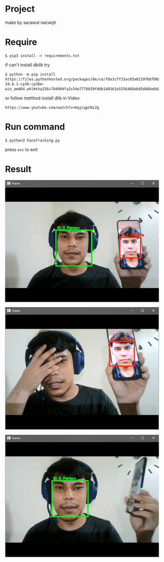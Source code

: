 # Project
make by sarawut nacwijit

# Require
```
$ pip3 install -r requirements.txt
```
if can't install dbilb try 
```
$ python -m pip install https://files.pythonhosted.org/packages/0e/ce/f8a3cff33ac03a8219768f0694c5d703c8e037e6aba2e865f9bae22ed63c/dlib-19.8.1-cp36-cp36m-win_amd64.whl#sha256=794994fa2c54e7776659fddb148363a5556468a6d5d46be8dad311722d54bfcf
```
or follow metthod install dlib in Video 
```
https://www.youtube.com/watch?v=HqjcqpCNiZg
```

# Run command
```
$ python3 FaceTracking.py
```
press `esc` to exit

# Result

![](https://github.com/aofserver/Project/blob/master/Picture_Detect_Tracking/Result/1.png)

![](https://github.com/aofserver/Project/blob/master/Picture_Detect_Tracking/Result/2.png)

![](https://github.com/aofserver/Project/blob/master/Picture_Detect_Tracking/Result/3.png)

